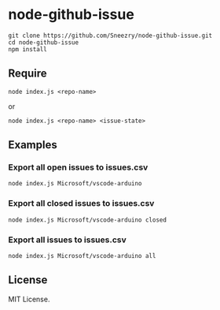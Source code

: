 # node-github-issue

```
git clone https://github.com/Sneezry/node-github-issue.git
cd node-github-issue
npm install
```

## Require

```
node index.js <repo-name>
```

or

```
node index.js <repo-name> <issue-state>
```

## Examples

### Export all open issues to issues.csv

```
node index.js Microsoft/vscode-arduino
```

### Export all closed issues to issues.csv

```
node index.js Microsoft/vscode-arduino closed
```

### Export all issues to issues.csv

```
node index.js Microsoft/vscode-arduino all
```

## License

MIT License.